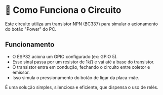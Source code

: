 # 🧠 Como Funciona o Circuito

Este circuito utiliza um transistor NPN (BC337) para simular o acionamento do botão "Power" do PC.

## Funcionamento

- O ESP32 aciona um GPIO configurado (ex: GPIO 5).
- Esse sinal passa por um resistor de 1kΩ e vai até a base do transistor.
- O transistor entra em condução, fechando o circuito entre coletor e emissor.
- Isso simula o pressionamento do botão de ligar da placa-mãe.

É uma solução simples, silenciosa e eficiente, que dispensa o uso de relés.
